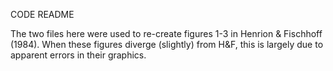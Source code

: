 CODE README

The two files here were used to re-create figures 1-3 in Henrion & Fischhoff (1984). 
When these figures diverge (slightly) from H&F, this is largely due to apparent errors in their graphics.
